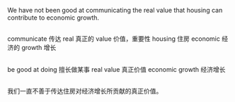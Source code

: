 We have not been good at communicating the real value that housing can contribute to economic growth.

##
communicate 传达
real 真正的
value 价值，重要性
housing 住房
economic 经济的
growth 增长

##
be good at doing 擅长做某事
real value 真正价值
economic growth 经济增长

##
我们一直不善于传达住房对经济增长所贡献的真正价值。
